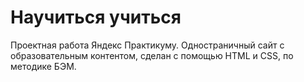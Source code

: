# Научиться учиться
Проектная работа Яндекс Практикуму.
Одностраничный сайт с образовательным контентом, сделан с помощью HTML и CSS, по методике БЭМ.
